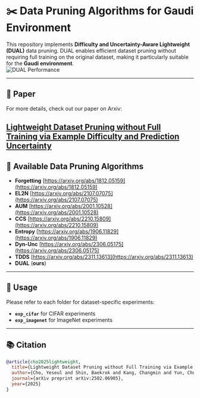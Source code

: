 # ✂️ Data Pruning Algorithms for Gaudi Environment  

This repository implements **Difficulty and Uncertainty-Aware Lightweight (DUAL)** data pruning. DUAL enables efficient dataset pruning without requiring full training on the original dataset, making it particularly suitable for the **Gaudi environment**.  
![DUAL Performance](./main.png)

---
## 📄 Paper

For more details, check out our paper on Arxiv: 

[Lightweight Dataset Pruning without Full Training via
Example Difficulty and Prediction Uncertainty](https://arxiv.org/abs/2502.06905)
---

## 📌 Available Data Pruning Algorithms  
- **Forgetting**  [https://arxiv.org/abs/1812.05159](https://arxiv.org/abs/1812.05159)
- **EL2N**  [https://arxiv.org/abs/2107.07075](https://arxiv.org/abs/2107.07075)
- **AUM**  [https://arxiv.org/abs/2001.10528](https://arxiv.org/abs/2001.10528)
- **CCS**  [https://arxiv.org/abs/2210.15809](https://arxiv.org/abs/2210.15809)
- **Entropy**  [https://arxiv.org/abs/1906.11829](https://arxiv.org/abs/1906.11829)
- **Dyn-Unc**  [https://arxiv.org/abs/2306.05175](https://arxiv.org/abs/2306.05175)
- **TDDS**  [https://arxiv.org/abs/2311.13613](https://arxiv.org/abs/2311.13613)
- **DUAL** (**ours**)  

---
## 🚀 Usage  

Please refer to each folder for dataset-specific experiments:  
- **`exp_cifar`** for CIFAR experiments  
- **`exp_imagenet`** for ImageNet experiments  

---
## 📚 Citation
```bibtex
@article{cho2025lightweight,
  title={Lightweight Dataset Pruning without Full Training via Example Difficulty and Prediction Uncertainty},
  author={Cho, Yeseul and Shin, Baekrok and Kang, Changmin and Yun, Chulhee},
  journal={arXiv preprint arXiv:2502.06905},
  year={2025}
}
```

